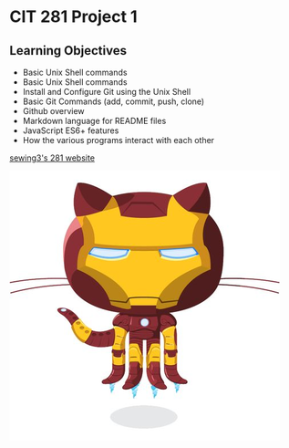 # CIT 281 Project 1

## Learning Objectives

- Basic Unix Shell commands
- Basic Unix Shell commands
- Install and Configure Git using the Unix Shell
- Basic Git Commands (add, commit, push, clone)
- Github overview
- Markdown language for README files
- JavaScript ES6+ features
- How the various programs interact with each other

<a href="https://pages.uoregon.edu/sewing3/281/">sewing3's 281 website</a>

<img src="images/octocat.jpg" alt="ironoctocat" id="img1" />
